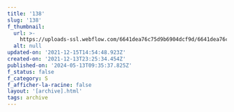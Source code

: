 ```yaml
---
title: '138'
slug: '138'
f_thumbnail:
  url: >-
    https://uploads-ssl.webflow.com/6641dea76c75d9b6904dcf9d/6641dea76c75d9b6904dd270_138.jpg
  alt: null
updated-on: '2021-12-15T14:54:48.923Z'
created-on: '2021-12-13T23:25:34.454Z'
published-on: '2024-05-13T09:35:37.825Z'
f_status: false
f_category: S
f_afficher-la-racine: false
layout: '[archive].html'
tags: archive
---
```



